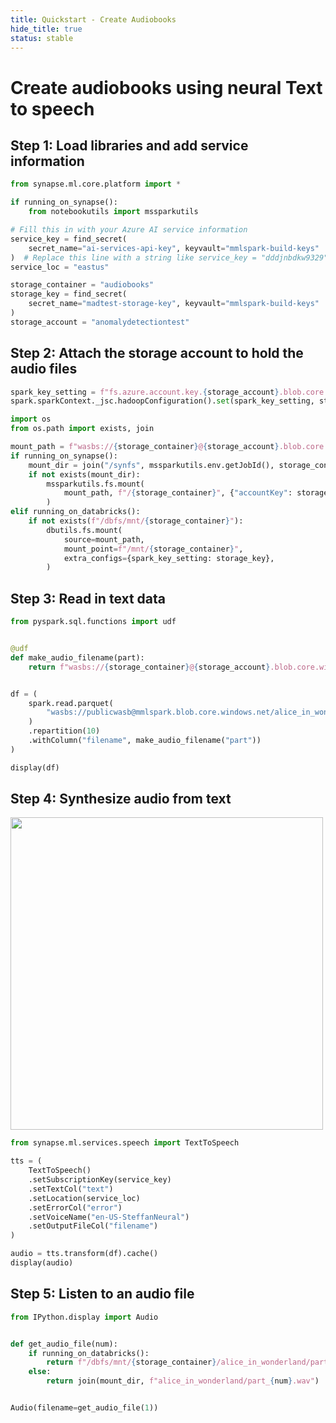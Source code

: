 ```yaml
---
title: Quickstart - Create Audiobooks
hide_title: true
status: stable
---
```

# Create audiobooks using neural Text to speech

## Step 1: Load libraries and add service information


```python
from synapse.ml.core.platform import *

if running_on_synapse():
    from notebookutils import mssparkutils

# Fill this in with your Azure AI service information
service_key = find_secret(
    secret_name="ai-services-api-key", keyvault="mmlspark-build-keys"
)  # Replace this line with a string like service_key = "dddjnbdkw9329"
service_loc = "eastus"

storage_container = "audiobooks"
storage_key = find_secret(
    secret_name="madtest-storage-key", keyvault="mmlspark-build-keys"
)
storage_account = "anomalydetectiontest"
```

## Step 2: Attach the storage account to hold the audio files


```python
spark_key_setting = f"fs.azure.account.key.{storage_account}.blob.core.windows.net"
spark.sparkContext._jsc.hadoopConfiguration().set(spark_key_setting, storage_key)
```


```python
import os
from os.path import exists, join

mount_path = f"wasbs://{storage_container}@{storage_account}.blob.core.windows.net/"
if running_on_synapse():
    mount_dir = join("/synfs", mssparkutils.env.getJobId(), storage_container)
    if not exists(mount_dir):
        mssparkutils.fs.mount(
            mount_path, f"/{storage_container}", {"accountKey": storage_key}
        )
elif running_on_databricks():
    if not exists(f"/dbfs/mnt/{storage_container}"):
        dbutils.fs.mount(
            source=mount_path,
            mount_point=f"/mnt/{storage_container}",
            extra_configs={spark_key_setting: storage_key},
        )
```

## Step 3: Read in text data


```python
from pyspark.sql.functions import udf


@udf
def make_audio_filename(part):
    return f"wasbs://{storage_container}@{storage_account}.blob.core.windows.net/alice_in_wonderland/part_{part}.wav"


df = (
    spark.read.parquet(
        "wasbs://publicwasb@mmlspark.blob.core.windows.net/alice_in_wonderland.parquet"
    )
    .repartition(10)
    .withColumn("filename", make_audio_filename("part"))
)

display(df)
```

## Step 4: Synthesize audio from text

<div>
<img src="https://marhamilresearch4.blob.core.windows.net/gutenberg-public/Notebook/NeuralTTS_hero.jpeg" width="500" />
</div>


```python
from synapse.ml.services.speech import TextToSpeech

tts = (
    TextToSpeech()
    .setSubscriptionKey(service_key)
    .setTextCol("text")
    .setLocation(service_loc)
    .setErrorCol("error")
    .setVoiceName("en-US-SteffanNeural")
    .setOutputFileCol("filename")
)

audio = tts.transform(df).cache()
display(audio)
```

## Step 5: Listen to an audio file


```python
from IPython.display import Audio


def get_audio_file(num):
    if running_on_databricks():
        return f"/dbfs/mnt/{storage_container}/alice_in_wonderland/part_{num}.wav"
    else:
        return join(mount_dir, f"alice_in_wonderland/part_{num}.wav")


Audio(filename=get_audio_file(1))
```
